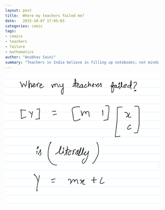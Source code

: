```yaml
---
layout: post
title:  Where my teachers failed me?
date:   2015-10-07 17:05:03
categories: comic
tags:
- comics
- teachers
- failure
- mathematics
author: "Anubhav Saini"
summary: "Teachers in India believe in filling up notebooks; not minds."
---
```


<img src="/images/comic/where-my-teachers-failed-me-1-y-eq-mx-c.PNG" title="Teachers in India believe in filling up notebooks; not minds."/>
<br />
